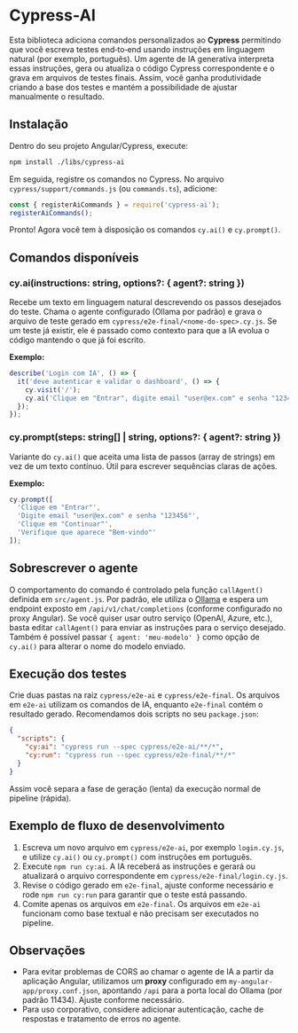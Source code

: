 # Cypress‑AI

Esta biblioteca adiciona comandos personalizados ao **Cypress** permitindo que você escreva testes end‑to‑end usando instruções em linguagem natural (por exemplo, português). Um agente de IA generativa interpreta essas instruções, gera ou atualiza o código Cypress correspondente e o grava em arquivos de testes finais. Assim, você ganha produtividade criando a base dos testes e mantém a possibilidade de ajustar manualmente o resultado.

## Instalação

Dentro do seu projeto Angular/Cypress, execute:

```bash
npm install ./libs/cypress-ai
```

Em seguida, registre os comandos no Cypress. No arquivo `cypress/support/commands.js` (ou `commands.ts`), adicione:

```javascript
const { registerAiCommands } = require('cypress-ai');
registerAiCommands();
```

Pronto! Agora você tem à disposição os comandos `cy.ai()` e `cy.prompt()`.

## Comandos disponíveis

### cy.ai(instructions: string, options?: { agent?: string })

Recebe um texto em linguagem natural descrevendo os passos desejados do teste. Chama o agente configurado (Ollama por padrão) e grava o arquivo de teste gerado em `cypress/e2e-final/<nome-do-spec>.cy.js`. Se um teste já existir, ele é passado como contexto para que a IA evolua o código mantendo o que já foi escrito.

**Exemplo:**

```javascript
describe('Login com IA', () => {
  it('deve autenticar e validar o dashboard', () => {
    cy.visit('/');
    cy.ai('Clique em "Entrar", digite email "user@ex.com" e senha "123456", clique em "Continuar" e verifique que aparece "Bem‑vindo"');
  });
});
```

### cy.prompt(steps: string[] | string, options?: { agent?: string })

Variante do `cy.ai()` que aceita uma lista de passos (array de strings) em vez de um texto contínuo. Útil para escrever sequências claras de ações.

**Exemplo:**

```javascript
cy.prompt([
  'Clique em "Entrar"',
  'Digite email "user@ex.com" e senha "123456"',
  'Clique em "Continuar"',
  'Verifique que aparece "Bem‑vindo"'
]);
```

## Sobrescrever o agente

O comportamento do comando é controlado pela função `callAgent()` definida em `src/agent.js`. Por padrão, ele utiliza o [Ollama](https://github.com/ollama/ollama) e espera um endpoint exposto em `/api/v1/chat/completions` (conforme configurado no proxy Angular). Se você quiser usar outro serviço (OpenAI, Azure, etc.), basta editar `callAgent()` para enviar as instruções para o serviço desejado. Também é possível passar `{ agent: 'meu-modelo' }` como opção de `cy.ai()` para alterar o nome do modelo enviado.

## Execução dos testes

Crie duas pastas na raiz `cypress/e2e-ai` e `cypress/e2e-final`. Os arquivos em `e2e-ai` utilizam os comandos de IA, enquanto `e2e-final` contém o resultado gerado. Recomendamos dois scripts no seu `package.json`:

```json
{
  "scripts": {
    "cy:ai": "cypress run --spec cypress/e2e-ai/**/*",
    "cy:run": "cypress run --spec cypress/e2e-final/**/*"
  }
}
```

Assim você separa a fase de geração (lenta) da execução normal de pipeline (rápida).

## Exemplo de fluxo de desenvolvimento

1. Escreva um novo arquivo em `cypress/e2e-ai`, por exemplo `login.cy.js`, e utilize `cy.ai()` ou `cy.prompt()` com instruções em português.
2. Execute `npm run cy:ai`. A IA receberá as instruções e gerará ou atualizará o arquivo correspondente em `cypress/e2e-final/login.cy.js`.
3. Revise o código gerado em `e2e-final`, ajuste conforme necessário e rode `npm run cy:run` para garantir que o teste está passando.
4. Comite apenas os arquivos em `e2e-final`. Os arquivos em `e2e-ai` funcionam como base textual e não precisam ser executados no pipeline.

## Observações

* Para evitar problemas de CORS ao chamar o agente de IA a partir da aplicação Angular, utilizamos um **proxy** configurado em `my-angular-app/proxy.conf.json`, apontando `/api` para a porta local do Ollama (por padrão 11434). Ajuste conforme necessário.
* Para uso corporativo, considere adicionar autenticação, cache de respostas e tratamento de erros no agente.
